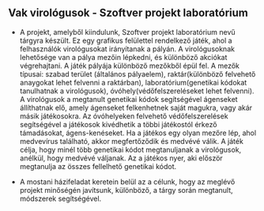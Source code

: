 ## Vak virológusok - Szoftver projekt laboratórium

  * A projekt, amelyből kiindulunk, Szoftver projekt laboratórium nevű tárgyra készült. Ez egy grafikus felülettel rendelkező játék, ahol a felhasználók
  virológusokat irányítanak a pályán. A virológusoknak lehetősége van a pálya mezőin lépkedni, és különböző akciókat végrehajtani. A játék pályája különböző
  mezőkből épül fel. A mezők típusai: szabad terület (általános pályaelem), raktár(különböző felvehető
 anaygokat lehet felvenni a raktárban), laboratórium(genetikai kódokat tanulhatnak a virológusok),
  óvóhely(védőfelszereléseket lehet felvenni). A virológusok a megtanult genetikai kódok segítségével
  ágenseket állíthatnak elő, amely ágenseket felkenhetnek saját magukra, vagy akár másik játékosokra. Az óvóhelyeken felvehető védőfelszerelések segítségével a játékosok kivédhetik a többi játékostól érkező támadásokat, ágens-kenéseket. Ha a játékos egy olyan mezőre lép, ahol medvevírus található, akkor megfertőződik és medvévé válik.
  A játék célja, hogy minél több genetikai kódot megtanuljanak a virológusok, 
  anélkül, hogy medvévé váljanak. Az a játékos nyer, aki először megtanulja az összes fellelhető genetikai kódot.
  
  * A mostani házifeladat keretein belül az a célunk, hogy az meglévő projekt minőségén javítsunk, különböző, a tárgy során megtanult, módszerek segítségével.
  
